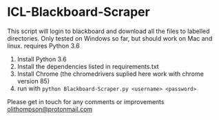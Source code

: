 # ICL-Blackboard-Scraper
This script will login to blackboard and download all the files to labelled directories.
Only tested on Windows so far, but should work on Mac and linux. requires Python 3.6

1. Install Python 3.6
2. Install the dependencies listed in requirements.txt
3. Install Chrome (the chromedrivers suplied here work with chrome version 85)
4. run with ```python Blackboard-Scraper.py <username> <password>```

Please get in touch for any comments or improvements olithompson@protonmail.com
